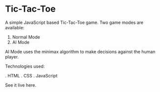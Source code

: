 # Tic-Tac-Toe

A simple JavaScript based Tic-Tac-Toe game. Two game modes are available:

1. Normal Mode
2. AI Mode

AI Mode uses the minimax algorithm to make decisions against the human player.

Technologies used:

. HTML
. CSS
. JavaScript

See it live here.
